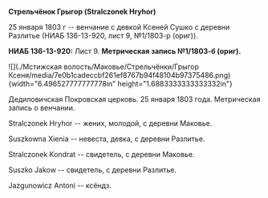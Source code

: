 **Стрельчёнок Грыгор (Stralczonek Hryhor)**

25 января 1803 г -- венчание с девкой Ксеней Сушко с деревни Разлитье
(НИАБ 136-13-920, лист 9, №1/1803-р (ориг)).

**НИАБ 136-13-920:** Лист 9. **Метрическая запись №1/1803-б (ориг).**

![](./Мстижская волость/Маковье/Стрельчёнки/Грыгор Ксеня/media/7e0b1cadeccbf261ef8767b94f48104b97375486.png){width="6.496527777777778in"
height="1.6883333333333332in"}

Дедиловичская Покровская церковь. 25 января 1803 года. Метрическая
запись о венчании.

Stralczonek Hryhor -- жених, молодой, с деревни Маковье.

Suszkowna Xienia -- невеста, девка, с деревни Разлитье.

Stralczonek Kondrat -- свидетель, с деревни Маковье.

Suszko Jakow -- свидетель, с деревни Разлитье.

Jazgunowicz Antoni -- ксёндз.
